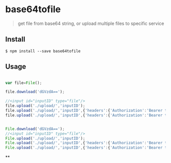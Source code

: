 # base64tofile

> get file from base64 string, or upload multiple files to specific service


## Install

```
$ npm install --save base64tofile 
```


## Usage

```ts

var file=File();

file.download('dGVzdA==');

//<input id="inputID" type="file"/>
file.upload('./upload/','inputID');
file.upload('./upload/','inputID',{'headers':{'Authorization':'Bearer token'}});
file.upload('./upload/','inputID',{'headers':{'Authorization':'Bearer token'},success:function(){},fail:function(){}});


```

```js

File.download('dGVzdA==');
//<input id="inputID" type="file"/>
File.upload('./upload/','inputID');
File.upload('./upload/','inputID',{'headers':{'Authorization':'Bearer token'}});
File.upload('./upload/','inputID',{'headers':{'Authorization':'Bearer token'},success:function(){},fail:function(){}});
```
**



